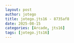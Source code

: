 ```yaml
---
layout: post
author: jotego
title: jotego.jts16 - 8735af8
date: 2025-08-15
categories: [Arcade, jts16]
tags: [jotego.jts16]
---
```


